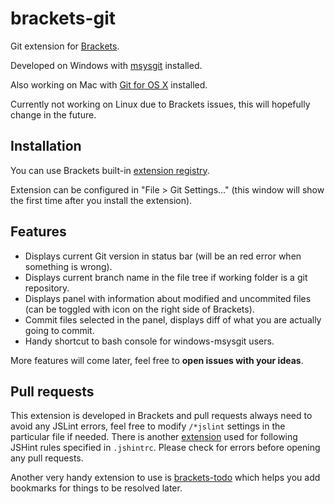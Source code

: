 # brackets-git

Git extension for [Brackets](http://brackets.io/).

Developed on Windows with [msysgit](https://code.google.com/p/msysgit/) installed.

Also working on Mac with [Git for OS X](https://code.google.com/p/git-osx-installer/) installed.

Currently not working on Linux due to Brackets issues, this will hopefully change in the future.

## Installation

You can use Brackets built-in [extension registry](https://brackets-registry.aboutweb.com/).

Extension can be configured in "File > Git Settings..." (this window will show the first time after you install the extension).

## Features

- Displays current Git version in status bar (will be an red error when something is wrong).
- Displays current branch name in the file tree if working folder is a git repository.
- Displays panel with information about modified and uncommited files (can be toggled with icon on the right side of Brackets).
- Commit files selected in the panel, displays diff of what you are actually going to commit.
- Handy shortcut to bash console for windows-msysgit users.

More features will come later, feel free to __open issues with your ideas__.

## Pull requests

This extension is developed in Brackets and pull requests always need to avoid any JSLint errors, feel free to modify ```/*jslint``` settings in the particular file if needed.
There is another [extension](https://github.com/MiguelCastillo/Brackets-Interactive-Linter) used for following JSHint rules specified in ```.jshintrc```.
Please check for errors before opening any pull requests.

Another very handy extension to use is [brackets-todo](https://github.com/mikaeljorhult/brackets-todo) which helps you add bookmarks for things to be resolved later.